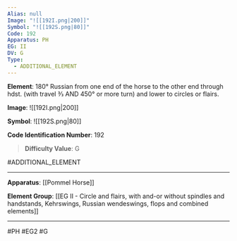 ```yaml
---
Alias: null
Image: "![[192I.png|200]]"
Symbol: "![[192S.png|80]]"
Code: 192
Apparatus: PH
EG: II
DV: G
Type:
  - ADDITIONAL_ELEMENT
---
```

**Element**: 180° Russian from one end of the horse to the other end through hdst. (with travel 3⁄3 AND 450° or more turn) and lower to circles or flairs.

**Image**:
![[192I.png|200]]

**Symbol**:
![[192S.png|80]]

**Code Identification Number**: 192

>**Difficulty Value**: G

#ADDITIONAL_ELEMENT
___
**Apparatus**: [[Pommel Horse]]

**Element Group**: [[EG II - Circle and flairs, with and-or without spindles and handstands, Kehrswings, Russian wendeswings, flops and combined elements]]
___
#PH #EG2 #G
